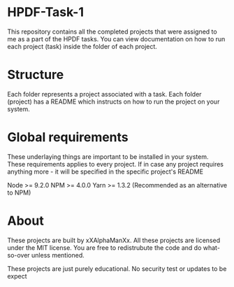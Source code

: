# HPDF-Task-1
This repository contains all the completed projects that were assigned to me as a part of the HPDF tasks. You can view documentation on how to run each project (task) inside the folder of each project.

# Structure
Each folder represents a project associated with a task. Each folder (project) has a README which instructs on how to run the project on your system.

# Global requirements
These underlaying things are important to be installed in your system. These requirements applies to every project. If in case any project requires anything more - it will be specified in the specific project's README

Node >= 9.2.0
NPM >= 4.0.0
Yarn >= 1.3.2 (Recommended as an alternative to NPM)

# About
These projects are built by xXAlphaManXx. All these projects are licensed under the MIT license. You are free to redistrubute the code and do what-so-over unless mentioned.

These projects are just purely educational. No security test or updates to be expect
